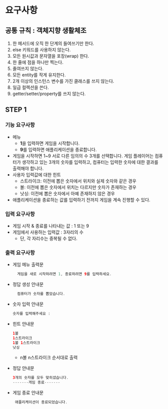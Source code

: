 # 요구사항

## 공통 규칙 : 객체지향 생활체조

1. 한 메서드에 오직 한 단계의 들여쓰기만 한다.
2. else 키워드를 사용하지 않는다.
3. 모든 원시값과 문자열을 포장(wrap) 한다.
4. 한 줄에 점을 하나만 찍는다.
5. 줄여쓰지 않는다.
6. 모든 entity를 작게 유지한다.
7. 2개 이상의 인스턴스 변수를 가진 클래스를 쓰지 않는다.
8. 일급 컬렉션을 쓴다.
9. getter/setter/property를 쓰지 않는다.

## STEP 1

### 기능 요구사항

- 메뉴
    - **1**을 입력하면 게임을 시작합니다.
    - **9**를 입력하면 애플리케이션을 종료합니다.
- 게임을 시작하면 1~9 서로 다른 임의의 수 3개를 선택합니다. 게임 플레이어는 컴퓨터가 생각하고 있는 3개의 숫자를 입력하고, 컴퓨터는 입력한 숫자에 대한 결과를 출력해야 합니다.
- 사용자 입력값에 대한 힌트
    - 스트라이크: 이전에 뽑은 숫자에서 위치와 실제 숫자와 같은 경우
    - 볼: 이전에 뽑은 숫자에서 위치는 다르지만 숫자가 존재하는 경우
    - 낫싱: 이전에 뽑은 숫자에서 아예 존재하지 않은 경우
- 애플리케이션을 종료하는 값를 입력하기 전까지 게임을 계속 진행할 수 있다.

### 입력 요구사항

- 게임 시작 & 종료를 나타내는 값 : 1 또는 9
- 게임에서 사용하는 입력값 : 3자리의 수
  - 단, 각 자리수는 중복될 수 없다.

### 출력 요구사항

- 게임 메뉴 출력문
  ```java
    게임을 새로 시작하려면 1, 종료하려면 9를 입력하세요.
  ```

- 정답 생성 안내문
  ```java
    컴퓨터가 숫자를 뽑았습니다.
  ```
  
- 숫자 입력 안내문
  ```java
  숫자를 입력해주세요 : 
  ```
  
- 힌트 안내문
  ```java
  1볼
  1스트라이크
  1볼 1스트라이크
  낫싱
  ```
  - n볼 n스트라이크 순서대로 출력

- 정답 안내문
  ```java
  3개의 숫자를 모두 맞히셨습니다.
  -------게임 종료-------
  ```
  
- 게임 종료 안내문
  ```java
   애플리케이션이 종료되었습니다.
  ```
